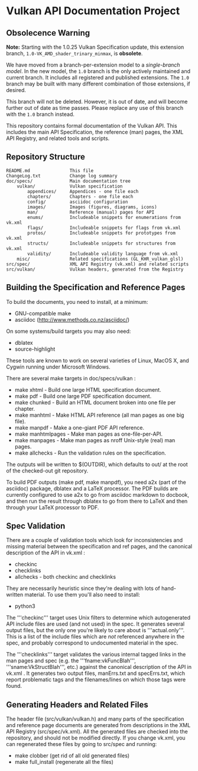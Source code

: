 Vulkan API Documentation Project
================================

Obsolecence Warning
-------------------

**Note:** Starting with the 1.0.25 Vulkan Specification update, this
extension branch, `1.0-VK_AMD_shader_trinary_minmax`, is **obsolete**.

We have moved from a branch-per-extension model to a *single-branch model*.
In the new model, the `1.0` branch is the only actively maintained and
current branch. It includes all registered and published extensions. The
`1.0` branch may be built with many different combination of those
extensions, if desired.

This branch will not be deleted. However, it is out of date, and will become
further out of date as time passes. Please replace any use of this branch
with the `1.0` branch instead.

This repository contains formal documentation of the Vulkan API. This
includes the main API Specification, the reference (man) pages, the XML API
Registry, and related tools and scripts.

Repository Structure
--------------------

```
README.md               This file
ChangeLog.txt           Change log summary
doc/specs/              Main documentation tree
    vulkan/             Vulkan specification
        appendices/     Appendices - one file each
        chapters/       Chapters - one file each
        config/         asciidoc configuration
        images/         Images (figures, diagrams, icons)
        man/            Reference (manual) pages for API
        enums/          Includeable snippets for enumerations from vk.xml
        flags/          Includeable snippets for flags from vk.xml
        protos/         Includeable snippets for prototypes from vk.xml
        structs/        Includeable snippets for structures from vk.xml
        validity/       Includeable validity language from vk.xml
    misc/               Related specifications (GL_KHR_vulkan_glsl)
src/spec/               XML API Registry (vk.xml) and related scripts
src/vulkan/             Vulkan headers, generated from the Registry
```

Building the Specification and Reference Pages
----------------------------------------------

To build the documents, you need to install, at a minimum:

* GNU-compatible make
* asciidoc (http://www.methods.co.nz/asciidoc/)

On some systems/build targets you may also need:

* dblatex
* source-highlight

These tools are known to work on several varieties of Linux, MacOS X, and
Cygwin running under Microsoft Windows.

There are several make targets in doc/specs/vulkan :

* make xhtml - Build one large HTML specification document.
* make pdf - Build one large PDF specification document.
* make chunked - Build an HTML document broken into one file per chapter.
* make manhtml - Make HTML API reference (all man pages as one big file).
* make manpdf - Make a one-giant PDF API reference.
* make manhtmlpages - Make man pages as one-file-per-API.
* make manpages - Make man pages as nroff Unix-style (real) man pages.
* make allchecks - Run the validation rules on the specification.

The outputs will be written to $(OUTDIR), which defaults to out/ at the root
of the checked-out git repository.

To build PDF outputs (make pdf, make manpdf), you need a2x (part of the
asciidoc) package, dblatex and a LaTeX processor. The PDF builds are
currently configured to use a2x to go from asciidoc markdown to docbook, and
then run the result through dblatex to go from there to LaTeX and then
through your LaTeX processor to PDF.

Spec Validation
---------------

There are a couple of validation tools which look for inconsistencies and
missing material between the specification and ref pages, and the canonical
description of the API in vk.xml :

* checkinc
* checklinks
* allchecks - both checkinc and checklinks

They are necessarily heuristic since they're dealing with lots of
hand-written material. To use them you'll also need to install:

* python3

The '''checkinc''' target uses Unix filters to determine which autogenerated
API include files are used (and not used) in the spec. It generates several
output files, but the only one you're likely to care about is
'''actual.only'''. This is a list of the include files which are *not*
referenced anywhere in the spec, and probably correspond to undocumented
material in the spec.

The '''checklinks''' target validates the various internal tagged links in
the man pages and spec (e.g. the '''fname:vkFuncBlah''',
'''sname:VkStructBlah''', etc.) against the canonical description of the API
in vk.xml . It generates two output files, manErrs.txt and specErrs.txt,
which report problematic tags and the filenames/lines on which those tags
were found.


Generating Headers and Related Files
------------------------------------

The header file (src/vulkan/vulkan.h) and many parts of the specification
and reference page documents are generated from descriptions in the XML API
Registry (src/spec/vk.xml). All the generated files are checked into the
repository, and should not be modified directly. If you change vk.xml,
you can regenerated these files by going to src/spec and running:

* make clobber (get rid of all old generated files)
* make full_install (regenerate all the files)
